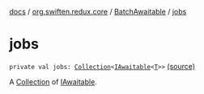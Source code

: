 [docs](../../index.md) / [org.swiften.redux.core](../index.md) / [BatchAwaitable](index.md) / [jobs](./jobs.md)

# jobs

`private val jobs: `[`Collection`](https://kotlinlang.org/api/latest/jvm/stdlib/kotlin.collections/-collection/index.html)`<`[`IAwaitable`](../-i-awaitable/index.md)`<`[`T`](index.md#T)`>>` [(source)](https://github.com/protoman92/KotlinRedux/tree/master/common\common-core\src\main\kotlin/org/swiften/redux/core/Awaitable.kt#L91)

A [Collection](https://kotlinlang.org/api/latest/jvm/stdlib/kotlin.collections/-collection/index.html) of [IAwaitable](../-i-awaitable/index.md).

